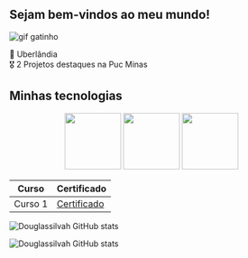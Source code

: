 ## Sejam bem-vindos ao meu mundo!

![gif gatinho](https://media1.tenor.com/m/bCfpwMjfAi0AAAAC/cat-typing.gif)

🌇 Uberlândia <br>
🎖️ 2 Projetos destaques na Puc Minas

## Minhas tecnologias 

<p align="center">
<img width="100px" 
 src="https://cdn.jsdelivr.net/gh/devicons/devicon@latest/icons/javascript/javascript-original.svg" />
 <img width="100px" 
  src="https://cdn.jsdelivr.net/gh/devicons/devicon@latest/icons/css3/css3-original.svg" />
  <img width="100px" src="https://cdn.jsdelivr.net/gh/devicons/devicon@latest/icons/html5/html5-original.svg" />
</p>

  |Curso| Certificado|
  |-----|------------|
  |Curso 1 | [Certificado]()


  ![Douglassilvah GitHub stats](https://github-readme-stats.vercel.app/api?username=Douglassilvah&show_icons=true&theme=dracula)

   ![Douglassilvah GitHub stats](https://github-readme-stats.vercel.app/api/top-langs/?username=Douglassilvah&layout=compact&langs_count=7&&theme=dracula)
<!--
**Douglassilvah/Douglassilvah** is a ✨ _special_ ✨ repository because its `README.md` (this file) appears on your GitHub profile.

Here are some ideas to get you started:

- 🔭 I’m currently working on ...
- 🌱 I’m currently learning ...
- 👯 I’m looking to collaborate on ...
- 🤔 I’m looking for help with ...
- 💬 Ask me about ...
- 📫 How to reach me: ...
- 😄 Pronouns: ...
- ⚡ Fun fact: ...
-->
